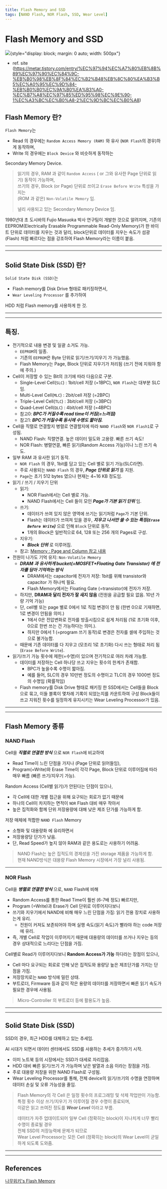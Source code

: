 ```yaml
---
title: Flash Memory and SSD
tags: [NAND Flash, NOR Flash, SSD, Wear Level]
---
```


# Flash Memory and SSD

![](./img/flash_memory.png){style="display: block; margin: 0 auto; width: 500px"}

* ref. site (https://metar.tistory.com/entry/%EC%97%94%EC%A7%80%EB%8B%89%EC%97%90%EC%84%9C-%EB%B0%98%EB%8F%84%EC%B2%B48%EB%8C%80%EA%B3%B5%EC%A0%95%EC%9D%84-%EB%B0%B0%EC%9A%B0%EA%B3%A0-%EC%B7%A8%EC%97%85%ED%95%98%EC%9E%90-1%EC%A3%BC%EC%B0%A8-2%EC%9D%BC%EC%B0%A8)

## Flash Memory 란?

`Flash Memory`는

* Read 의 경우에는 `Random Access Memory (RAM)` 와 유사 (`NOR Flash`의 경우)하게 동작하며,  
* Write 의 경우에는 `Block Device` 와 비슷하게 동작하는 

Secondary Memory Device.  

> 읽기의 경우, RAM 과 같이 `Random Access` ( or 그와 유사한 Page 단위로 읽기)  동작이 가능하며,  
> 쓰기의 경우, Block (or Page) 단위로 쓰이고 `Erase Before Write` 특성을 가지는  
> (ROM 과 같은) `Non-Volatile Memory` 임.
> 
> 널리 사용되고 있는 Secondary Memory Device 임.

1980년대 초 도시바의 Fujio Masuoka 박사 연구팀이 개발한 것으로 알려지며, 기존의 EEPROM(Electrically Erasable Programmable Read-Only Memory)가 한 바이트 단위로 데이터를 지우는 것과 달리, block단위로 데이터를 지우는 속도가 섬광(Flash) 처럼 빠르다는 점을 강조하여 Flash Memory라는 이름이 붙음.

---

---

## Solid State Disk (SSD) 란?

`Solid State Disk (SSD)`는 

* Flash memory를 Disk Drive 형태로 패키징하면서, 
* `Wear Leveling Processor` 를 추가하여 

HDD 처럼 Flash memory를 사용하게 한 것.

---

---

## 특징.

* 전기적으로 내용 변경 및 일괄 소거도 가능.
    * `EEPROM`의 일종.
    * 기존의 `EEPROM`은 Byte 단위로 읽기/쓰기/지우기 가 가능했음.
    * Flash Memory는 Page, Block 단위로 지우기가 처리됨 (쓰기 전에 지워야 함에 주의.)   
* Cell이 저장할 수 있는 Bit의 크기에 따라 다음으로 구분.
    * Single-Level Cell(`SLC`) : 1bit/cell 저장 (=1BPC), `NOR Flash`는 대부분 SLC임.
    * Multi-Level Cell(`MLC`) : 2bit/cell 저장 (=2BPC)
    * Triple-Level Cell(`TLC`) : 3bit/cell 저장 (=3BPC)
    * Quad-Level Cell(`QLC`) : 4bit/cell 저장 (=4BPC)
    * 참고0: ***BPC가 커질수록 read time이 커짐(=느려짐)*** 
    * 참고1: ***BPC가 커질수록 동시에 수명도 짧아짐.***
* Cell을 직렬로 연결할지 병렬로 연결할지에 따라 `NAND Flash`와 `NOR Flash1`로 구성됨.
    * NAND Flash: 직렬연결. 높은 데이터 밀도와 고용량. 빠른 쓰기 속도!
    * NOR Flash: 병렬연결, 빠른 읽기(Random Access 가능)이나 느린 쓰기 속도. 
* 일부 RAM 과 유사한 읽기 동작.
    * `NOR Flash` 의 경우, 1bit를 담고 있는 Cell 별로 읽기 가능(SLC라면).
    *  주로 사용되는 `NAND Flash` 의 경우, ***Page 단위로 읽기*** 를 지원.
    * `Page`는 초기 512 bytes 였으나 현재는 4~16 KB 정도임.
* 읽기 / 쓰기 / 지우기 단위
    * 읽기: 
        * NOR Flash에서는 Cell 별로 가능.
        * NAND Flash에서는 Cell 들이 모인 ***Page가 기본 읽기 단위*** 임.
    * 쓰기:
        * 데이터가 쓰여 있지 않은 영역에 쓰기는 읽기처럼 `Page`가 기본 단위.
        * Flash는 데이터가 쓰여져 있을 경우, ***지우고 나서만 쓸 수 있는 특징(`Erase Before Write`)*** 으로 인해 `Block` 단위로 동작.
        * 1개의 Block은 일반적으로 64, 128 또는 256 개의 Pages로 구성.
    * 지우기:
        * ***Block 단위*** 로 이루어짐.
    * 참고: [Memory : Page and Column 참고 내용](./ce03_02_1_memory1.md#address-register-row-and-column)
* 전원이 나가도 기억 유지: `Non-Volatile Memory`
    * ***DRAM 과 유사하게 bucket(=MOSFET+Floating Gate Transistor) 에 전자를 담아 기억하는 방식*** 
        * DRAM에서는 capacitor에 전자가 저장: 1bit를 위해 transistor와 capacitor 가 하나씩 필요.
        * Flash Memory에서는  Floating Gate (=transistor)에 전자가 저장. 
    * 하지만, **DRAM과 달리 전자가 잘 새지 않음** (전원을 공급할 필요 없음. 10년 가량 기억 가능)
    * 단, cell별 또는 page 별로 0에서 1로 직접 변경이 안 됨 (한번 0으로 기재하면, 1로 변경이 안됨을 의미.)
        * 1에서 0은 전압변화로 전자를 방출시킴으로 쉽게 처리됨 (1로 초기화 이후, 0으로 한번 쓰는 건 가능하다는 의미.).
        * 하지만 0에서 1 (=program 쓰기 동작)로 변경은 전자를 셀에 주입하는 것으로 불가능함. 
    * 때문에 기존 데이터를 다 지우고 (모조리 1로 초기화) 다시 쓰는 형태로 처리 됨 (`Erase Before Write`).
* 읽기/쓰기 가능 횟수에 제한(=수명)이 있으며 전기적으로 여러 차례 가능함.
    * 데이터를 저장하는 Cell 하나당 쓰고 지우는 횟수의 한계가 존재함.
        * BPC가 높을수록 수명이 짧아짐.
        * 예를 들어, SLC의 경우 10만번 정도의 수명이고  TLC의 경우 1000번 정도의 수명임 (확률적임) 
    * Flash memory를 Disk Drive 형태로 패키징 한 SSD에서는 Cell들을 Block으로 묶고, 이들 블록이 몇차례 기록이 되었는지를 카운트하여 구성 Block들이 쓰고 지워진 횟수를 일정하게 유지시키는 Wear Leveling Processor가 있음.

---

---

## Flash Memory 종류

### NAND Flash

Cell을 ***직렬로 연결한 방식*** 으로 `NOR Flash`에 비교하여 

* Read Time이 느린 단점을 가지나 (Page 단위로 읽어들임), 
* Program(=Write)와 Erase Time이 각각 Page, Block 단위로 이루어짐에 따라 매우 빠름 (빠른 쓰기/지우기 가능).

Random Access (Cell별 읽기)가 안된다는 단점이 있으나,  

* 각 Cell에 대한 개별 접근을 위해 요구되는 회로가 없기 때문에
* 하나의 Cell이 차지하는 면적이 `NOR` Flash 대비 매우 작아서 
* 높은 집적화와 함께 단위 저장용량에 대해 낮은 제조 단가를 가능하게 함.

저장 매체에 적합한 `NAND Flash` Memory

* 소형화 및 대용량화 에 유리하면서
* 저장용량당 단가가 낮음.
* 단, Read Speed가 높지 않아 RAM과 같은 용도로는 사용하기 어려움.

> NAND Flash는 높은 집적도의 경제성을 가진 storage 제품을 가능하게 함.  
> 현재 NAND방식은 대용량 Flash Memory 시장에서 가장 널리 사용됨.

---

### NOR Flash

Cell을 ***병렬로 연결한 방식*** 으로, `NAND` Flash에 비해 

* Random Access를 통한 Read Time이 훨씬 (6-7배 정도) 빠르지만, 
* Program (=Write)과 Erase가 Cell 단위로 이루어지다보니 
* 쓰기와 지우기에서 NAND에 비해 매우 느린 단점을 가짐: 읽기 전용 장치로 사용하는게 유리.
    * 전원이 커져도 보존되어야 하며 실행 속도(읽기 속도)가 빨라야 하는 code 저장에 유리.
* 즉, 개별 Cell로 작업이 이루어지기 때문에 대용량의 데이터를 쓰거나 지우는 등의 경우 상대적으로 느리다는 단점을 가짐.

Cell별로 Read가 이루어지다보니 **Random Access가 가능** 하다라는 장점이 있으나,

* Cell 마다 요구되는 회로로 인해 낮은 집적도와 용량당 높은 제조단가를 가지는 단점을 가짐.
* 저장장치로는 `NAND` 방식에 밀린 상태.
* 부트로더, Firmware 등과 같이 작은 용량의 데이터를 저장하면서 빠른 읽기 속도가 필요한 경우에 사용됨.

> Micro-Controller 의 부트로더 등에 활용도가 높음.

---

---

## Solid State Disk (SSD)

SSD의 경우, 최근 HDD를 대체하고 있는 추세임.

AI 시대가 되면서 데이터 센터에서도 SSD를 사용하는 추세가 증가하기 시작.

* 이미 노트북 등의 시장에서는 SSD가 대세로 자리잡음.
* HDD 대비 빠른 읽기/쓰기 가 가능하며 낮은 발열과 소음 이라는 장점을 가짐.
* 주로 대용량 저장을 위한 NAND Flash로 구성됨.
* Wear Leveling Processor를 통해, 전체 device의 읽기/쓰기의 수명을 연장하며 데이터 손실 및 오류 가능성을 줄임.

> Flash Memory의 각 Cell 은 일정 횟수의 프로그래밍 및 삭제 작업만이 가능함.  
> 특정 횟수 이상 쓰기/지우기 가 이루어질 경우 수명이 종료되며,  
> 이같은 읽고 쓰여진 정도를 ***Wear Level*** 이라고 부름.
>
> 데이터가 자주 업데이트되어 일부 Cell (정확히는 block)이 지나치게 너무 빨리 수명이 종료될 경우  
> 전체 SSD의 저장능력에 문제가 되므로    
> Wear Level Processor는 모든 Cell (정확히는 block)의 Wear Level이 균일하게 되도록 도와줌.

---

---

## References

[나무위키's Flash Memory](https://namu.wiki/w/%ED%94%8C%EB%9E%98%EC%8B%9C%20%EB%A9%94%EB%AA%A8%EB%A6%AC)
